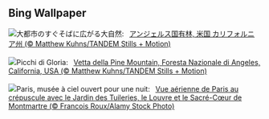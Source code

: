 ## Bing Wallpaper
![](https://www.bing.com/th?id=OHR.PacificCrestTrail_JA-JP5723625676_UHD.jpg&w=1000)大都市のすぐそばに広がる大自然:&nbsp;&ensp;[アンジェルス国有林, 米国 カリフォルニア州 (© Matthew Kuhns/TANDEM Stills + Motion)](https://www.bing.com/th?id=OHR.PacificCrestTrail_JA-JP5723625676_UHD.jpg)
<br><br/>
![](https://www.bing.com/th?id=OHR.PacificCrestTrail_IT-IT6678210437_UHD.jpg&w=1000)Picchi di Gloria:&nbsp;&ensp;[Vetta della Pine Mountain, Foresta Nazionale di Angeles, California, USA (© Matthew Kuhns/TANDEM Stills + Motion)](https://www.bing.com/th?id=OHR.PacificCrestTrail_IT-IT6678210437_UHD.jpg)
<br><br/>
![](https://www.bing.com/th?id=OHR.NuitBlancheParis_FR-FR2686890778_UHD.jpg&w=1000)Paris, musée à ciel ouvert pour une nuit:&nbsp;&ensp;[Vue aérienne de Paris au crépuscule avec le Jardin des Tuileries, le Louvre et le Sacré-Cœur de Montmartre (© Francois Roux/Alamy Stock Photo)](https://www.bing.com/th?id=OHR.NuitBlancheParis_FR-FR2686890778_UHD.jpg)
<br><br/>
